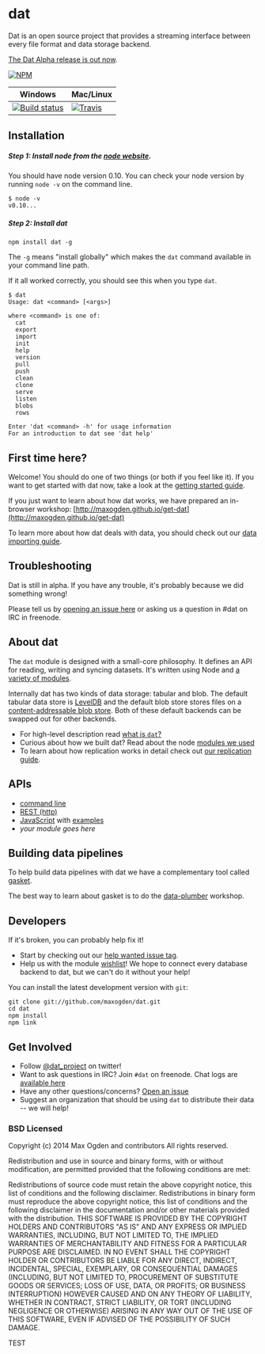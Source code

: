 # dat

Dat is an open source project that provides a streaming interface between every file format and data storage backend.

[The Dat Alpha release is out now](docs/dat-stable-alpha.md).

[![NPM](https://nodei.co/npm/dat.png?global=true)](https://nodei.co/npm/dat/)

Windows        | Mac/Linux
-------------- | ------------
[![Build status](https://ci.appveyor.com/api/projects/status/s236036xnglo4v5l)](https://ci.appveyor.com/project/maxogden/dat) | [![Travis](http://img.shields.io/travis/maxogden/dat.svg?style=flat)](https://travis-ci.org/maxogden/dat)

## Installation

##### Step 1: Install node from the [node website](http://nodejs.org/).

You should have node version 0.10. You can check your node version by running `node -v` on the command line.
```
$ node -v
v0.10...
```

##### Step 2: Install dat

```
npm install dat -g
```

The `-g` means "install globally" which makes the `dat` command available in your command line path.

If it all worked correctly, you should see this when you type `dat`.
```
$ dat
Usage: dat <command> [<args>]

where <command> is one of:
  cat
  export
  import
  init
  help
  version
  pull
  push
  clean
  clone
  serve
  listen
  blobs
  rows

Enter 'dat <command> -h' for usage information
For an introduction to dat see 'dat help'
```

## First time here?

Welcome! You should do one of two things (or both if you feel like it). If you want to get started with dat now, take a look at the [getting started guide](https://github.com/maxogden/dat/blob/master/docs/getting-started.md).

If you just want to learn about how dat works, we have prepared an in-browser workshop: [http://maxogden.github.io/get-dat](http://maxogden.github.io/get-dat)

To learn more about how dat deals with data, you should check out our [data importing guide](https://github.com/maxogden/dat/blob/master/docs/importing.md).

## Troubleshooting
Dat is still in alpha. If you have any trouble, it's probably because we did something wrong!

Please tell us by [opening an issue here](http://github.com/maxogden/dat/issues/new) or asking us a question in #dat on IRC in freenode.

## About dat

The `dat` module is designed with a small-core philosophy. It defines an API for reading, writing and syncing datasets. It's written using Node and [a variety of modules](https://github.com/maxogden/dat/blob/master/docs/modules.md).

Internally dat has two kinds of data storage: tabular and blob. The default tabular data store is [LevelDB](http://leveldb.org) and the default blob store stores files on a [content-addressable blob store](https://github.com/mafintosh/content-addressable-blob-store). Both of these default backends can be swapped out for other backends.

* For high-level description read [what is `dat`?](https://github.com/maxogden/dat/blob/master/docs/what-is-dat.md)
* Curious about how we built dat? Read about the node [modules we used](https://github.com/maxogden/dat/blob/master/docs/modules.md)
* To learn about how replication works in detail check out [our replication guide](https://github.com/maxogden/dat/blob/master/docs/replication.md).

## APIs

- [command line](https://github.com/maxogden/dat/blob/master/docs/cli-usage.md)
- [REST (http)](https://github.com/maxogden/dat/blob/master/docs/rest-api.md)
- [JavaScript](https://github.com/maxogden/dat/blob/master/docs/js-api.md) with [examples](https://github.com/maxogden/dat/blob/master/docs/using-dat-from-node.md)
- *your module goes here*

## Building data pipelines

To help build data pipelines with dat we have a complementary tool called [gasket](https://github.com/datproject/gasket).

The best way to learn about gasket is to do the [data-plumber](https://www.npmjs.org/package/data-plumber) workshop.

## Developers

If it's broken, you can probably help fix it!

* Start by checking out our [help wanted issue tag](https://github.com/maxogden/dat/labels/help%20wanted).
* Help us with the module [wishlist](https://github.com/datproject/discussions/issues/5)! We hope to connect every database backend to dat, but we can't do it without your help!

You can install the latest development version with `git`:

```
git clone git://github.com/maxogden/dat.git
cd dat
npm install
npm link
```

## Get Involved

* Follow [@dat_project](https://twitter.com/dat_project) on twitter!
* Want to ask questions in IRC? Join `#dat` on freenode. Chat logs are [available here](https://botbot.me/freenode/dat/)
* Have any other questions/concerns? [Open an issue](https://github.com/maxogden/dat/issues)
* Suggest an organization that should be using `dat` to distribute their data -- we will help!


### BSD Licensed

Copyright (c) 2014 Max Ogden and contributors
All rights reserved.

Redistribution and use in source and binary forms, with or without modification, are permitted provided that the following conditions are met:

Redistributions of source code must retain the above copyright notice, this list of conditions and the following disclaimer.
Redistributions in binary form must reproduce the above copyright notice, this list of conditions and the following disclaimer in the documentation and/or other materials provided with the distribution.
THIS SOFTWARE IS PROVIDED BY THE COPYRIGHT HOLDERS AND CONTRIBUTORS "AS IS" AND ANY EXPRESS OR IMPLIED WARRANTIES, INCLUDING, BUT NOT LIMITED TO, THE IMPLIED WARRANTIES OF MERCHANTABILITY AND FITNESS FOR A PARTICULAR PURPOSE ARE DISCLAIMED. IN NO EVENT SHALL THE COPYRIGHT HOLDER OR CONTRIBUTORS BE LIABLE FOR ANY DIRECT, INDIRECT, INCIDENTAL, SPECIAL, EXEMPLARY, OR CONSEQUENTIAL DAMAGES (INCLUDING, BUT NOT LIMITED TO, PROCUREMENT OF SUBSTITUTE GOODS OR SERVICES; LOSS OF USE, DATA, OR PROFITS; OR BUSINESS INTERRUPTION) HOWEVER CAUSED AND ON ANY THEORY OF LIABILITY, WHETHER IN CONTRACT, STRICT LIABILITY, OR TORT (INCLUDING NEGLIGENCE OR OTHERWISE) ARISING IN ANY WAY OUT OF THE USE OF THIS SOFTWARE, EVEN IF ADVISED OF THE POSSIBILITY OF SUCH DAMAGE.

TEST
